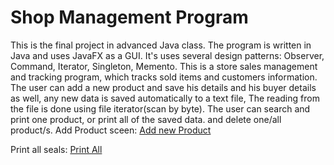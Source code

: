 # Shop Management Program
This is the final project in advanced Java class.
The program is written in Java and uses JavaFX as a GUI.
It's uses several design patterns: Observer, Command, Iterator, Singleton, Memento. 
This is a store sales management and tracking program, which tracks sold items and customers information.
The user can add a new product and save his details and his buyer details as well, any new data is saved automatically to a text file, The reading from the file is done using file iterator(scan by byte).
The user can search and print one product, or print all of the saved data. and delete one/all product/s.
Add Product sceen:  [Add new Product](image/AddProductScreen.png)

Print all seals:     [Print All](image/PrintAllProductScreen.png)



